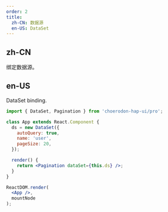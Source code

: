 ```yaml
---
order: 2
title:
  zh-CN: 数据源
  en-US: DataSet
---
```


## zh-CN

绑定数据源。

## en-US

DataSet binding.

````jsx
import { DataSet, Pagination } from 'choerodon-hap-ui/pro';

class App extends React.Component {
  ds = new DataSet({
    autoQuery: true,
    name: 'user',
    pageSize: 20,
  });

  render() {
    return <Pagination dataSet={this.ds} />;
  }
}

ReactDOM.render(
  <App />,
  mountNode
);
````
